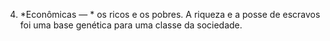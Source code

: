 ﻿4. *Econômicas — * os ricos e os pobres. A riqueza e a posse de escravos foi uma base genética para uma classe da sociedade.